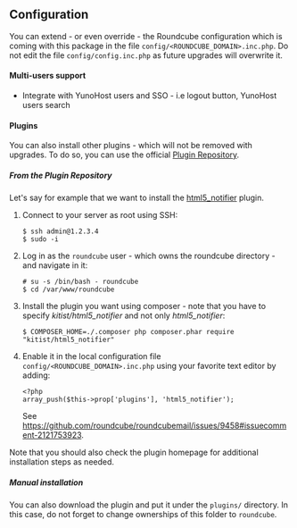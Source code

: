 ## Configuration

You can extend - or even override - the Roundcube configuration which is coming with this package in the file `config/<ROUNDCUBE_DOMAIN>.inc.php`. Do not edit the file `config/config.inc.php` as future upgrades will overwrite it.

#### Multi-users support

* Integrate with YunoHost users and SSO - i.e logout button, YunoHost users search

#### Plugins

You can also install other plugins - which will not be removed with upgrades. To do so, you can use the official [Plugin Repository](https://plugins.roundcube.net/).

##### From the Plugin Repository

Let's say for example that we want to install the [html5_notifier](https://packagist.org/packages/kitist/html5_notifier) plugin.

1. Connect to your server as root using SSH:
   ```
   $ ssh admin@1.2.3.4
   $ sudo -i
   ```

2. Log in as the `roundcube` user - which owns the roundcube directory - and navigate in it:
   ```
   # su -s /bin/bash - roundcube
   $ cd /var/www/roundcube
   ```

3. Install the plugin you want using composer - note that you have to specify *kitist/html5_notifier* and not only *html5_notifier*:
   ```
   $ COMPOSER_HOME=./.composer php composer.phar require "kitist/html5_notifier"
   ```

4. Enable it in the local configuration file `config/<ROUNDCUBE_DOMAIN>.inc.php` using your favorite text editor by adding:
   ```
   <?php
   array_push($this->prop['plugins'], 'html5_notifier');
   ```
   See https://github.com/roundcube/roundcubemail/issues/9458#issuecomment-2121753923.

Note that you should also check the plugin homepage for additional installation steps as needed.

##### Manual installation

You can also download the plugin and put it under the `plugins/` directory. In this case, do not forget to change ownerships of this folder to `roundcube`.
